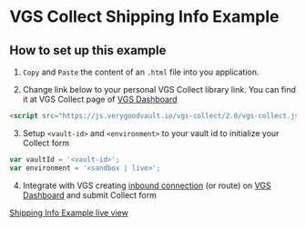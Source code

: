 # VGS Collect Shipping Info Example

## How to set up this example

1. `Copy` and `Paste` the content of an `.html` file into you application.

2. Change link below to your personal VGS Collect library link. You can find it at VGS Collect page of [VGS Dashboard](https://dashboard.verygoodsecurity.com/)

```html
<script src="https://js.verygoodvault.io/vgs-collect/2.0/vgs-collect.js"></script>
```

3. Setup `<vault-id>` and `<environment>` to your vault id to initialize your Collect form
```javascript
var vaultId = '<vault-id>';
var environment = '<sandbox | live>';
```

4. Integrate with VGS creating [inbound connection](https://www.verygoodsecurity.com/docs/getting-started#securing-your-inbound-connection) (or route) on [VGS Dashboard](https://dashboard.verygoodsecurity.com/) and submit Collect form


[Shipping Info Example live view](https://verygoodsecurity.github.io/vgs-collect-examples/#shipping-info-example)
